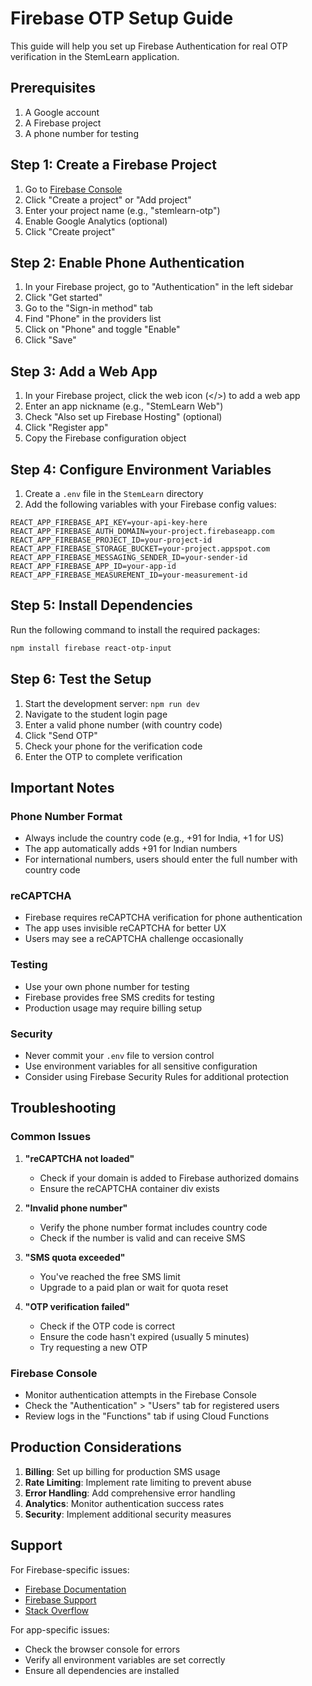 # Firebase OTP Setup Guide

This guide will help you set up Firebase Authentication for real OTP verification in the StemLearn application.

## Prerequisites

1. A Google account
2. A Firebase project
3. A phone number for testing

## Step 1: Create a Firebase Project

1. Go to [Firebase Console](https://console.firebase.google.com/)
2. Click "Create a project" or "Add project"
3. Enter your project name (e.g., "stemlearn-otp")
4. Enable Google Analytics (optional)
5. Click "Create project"

## Step 2: Enable Phone Authentication

1. In your Firebase project, go to "Authentication" in the left sidebar
2. Click "Get started"
3. Go to the "Sign-in method" tab
4. Find "Phone" in the providers list
5. Click on "Phone" and toggle "Enable"
6. Click "Save"

## Step 3: Add a Web App

1. In your Firebase project, click the web icon (</>) to add a web app
2. Enter an app nickname (e.g., "StemLearn Web")
3. Check "Also set up Firebase Hosting" (optional)
4. Click "Register app"
5. Copy the Firebase configuration object

## Step 4: Configure Environment Variables

1. Create a `.env` file in the `StemLearn` directory
2. Add the following variables with your Firebase config values:

```env
REACT_APP_FIREBASE_API_KEY=your-api-key-here
REACT_APP_FIREBASE_AUTH_DOMAIN=your-project.firebaseapp.com
REACT_APP_FIREBASE_PROJECT_ID=your-project-id
REACT_APP_FIREBASE_STORAGE_BUCKET=your-project.appspot.com
REACT_APP_FIREBASE_MESSAGING_SENDER_ID=your-sender-id
REACT_APP_FIREBASE_APP_ID=your-app-id
REACT_APP_FIREBASE_MEASUREMENT_ID=your-measurement-id
```

## Step 5: Install Dependencies

Run the following command to install the required packages:

```bash
npm install firebase react-otp-input
```

## Step 6: Test the Setup

1. Start the development server: `npm run dev`
2. Navigate to the student login page
3. Enter a valid phone number (with country code)
4. Click "Send OTP"
5. Check your phone for the verification code
6. Enter the OTP to complete verification

## Important Notes

### Phone Number Format
- Always include the country code (e.g., +91 for India, +1 for US)
- The app automatically adds +91 for Indian numbers
- For international numbers, users should enter the full number with country code

### reCAPTCHA
- Firebase requires reCAPTCHA verification for phone authentication
- The app uses invisible reCAPTCHA for better UX
- Users may see a reCAPTCHA challenge occasionally

### Testing
- Use your own phone number for testing
- Firebase provides free SMS credits for testing
- Production usage may require billing setup

### Security
- Never commit your `.env` file to version control
- Use environment variables for all sensitive configuration
- Consider using Firebase Security Rules for additional protection

## Troubleshooting

### Common Issues

1. **"reCAPTCHA not loaded"**
   - Check if your domain is added to Firebase authorized domains
   - Ensure the reCAPTCHA container div exists

2. **"Invalid phone number"**
   - Verify the phone number format includes country code
   - Check if the number is valid and can receive SMS

3. **"SMS quota exceeded"**
   - You've reached the free SMS limit
   - Upgrade to a paid plan or wait for quota reset

4. **"OTP verification failed"**
   - Check if the OTP code is correct
   - Ensure the code hasn't expired (usually 5 minutes)
   - Try requesting a new OTP

### Firebase Console
- Monitor authentication attempts in the Firebase Console
- Check the "Authentication" > "Users" tab for registered users
- Review logs in the "Functions" tab if using Cloud Functions

## Production Considerations

1. **Billing**: Set up billing for production SMS usage
2. **Rate Limiting**: Implement rate limiting to prevent abuse
3. **Error Handling**: Add comprehensive error handling
4. **Analytics**: Monitor authentication success rates
5. **Security**: Implement additional security measures

## Support

For Firebase-specific issues:
- [Firebase Documentation](https://firebase.google.com/docs)
- [Firebase Support](https://firebase.google.com/support)
- [Stack Overflow](https://stackoverflow.com/questions/tagged/firebase)

For app-specific issues:
- Check the browser console for errors
- Verify all environment variables are set correctly
- Ensure all dependencies are installed


